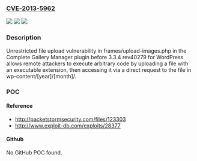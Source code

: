 ### [CVE-2013-5962](https://cve.mitre.org/cgi-bin/cvename.cgi?name=CVE-2013-5962)
![](https://img.shields.io/static/v1?label=Product&message=n%2Fa&color=blue)
![](https://img.shields.io/static/v1?label=Version&message=n%2Fa&color=blue)
![](https://img.shields.io/static/v1?label=Vulnerability&message=n%2Fa&color=brighgreen)

### Description

Unrestricted file upload vulnerability in frames/upload-images.php in the Complete Gallery Manager plugin before 3.3.4 rev40279 for WordPress allows remote attackers to execute arbitrary code by uploading a file with an executable extension, then accessing it via a direct request to the file in wp-content/[year]/[month]/.

### POC

#### Reference
- http://packetstormsecurity.com/files/123303
- http://www.exploit-db.com/exploits/28377

#### Github
No GitHub POC found.

